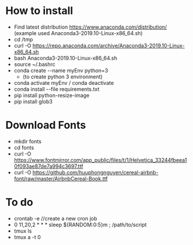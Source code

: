 # How to install

- Find latest distribution https://www.anaconda.com/distribution/ (example used Anaconda3-2019.10-Linux-x86_64.sh)
- cd /tmp
- curl -O https://repo.anaconda.com/archive/Anaconda3-2019.10-Linux-x86_64.sh
- bash Anaconda3-2019.10-Linux-x86_64.sh
- source ~/.bashrc
- conda create --name myEnv python=3 
  - (to create python 3 environment)
- conda activate myEnv / conda deactivate
- conda install --file requirements.txt 
- pip install python-resize-image
- pip install glob3

# Download Fonts

- mkdir fonts
- cd fonts
- curl -O https://www.fontmirror.com/app_public/files/t/1/Helvetica_33244fbeea10f093ae87de7a994c3697.ttf
- curl -O https://github.com/huuphongnguyen/cereal-airbnb-font/raw/master/AirbnbCereal-Book.ttf

# To do

- crontab -e //create a new cron job
- 0 11,20,2 * * * sleep ${RANDOM:0:5}m ; /path/to/script
- tmux ls
- tmux a -t 0